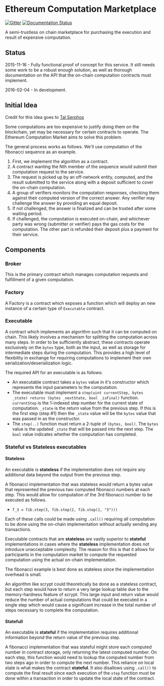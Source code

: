 # Ethereum Computation Marketplace

[![Gitter](https://badges.gitter.im/pipermerriam/ethereum-computation-market.svg)](https://gitter.im/pipermerriam/ethereum-computation-market?utm_source=badge&utm_medium=badge&utm_campaign=pr-badge)
[![Documentation Status](https://readthedocs.org/projects/ethereum-computation-market/badge/?version=latest)](https://readthedocs.org/projects/ethereum-computation-market/?badge=latest)

A semi-trustless on chain marketplace for purchasing the execution and result
of expensive computation.

## Status

2015-11-16 - Fully functional proof of concept for this service.  It still needs
some work to be a robust enough solution, as well as thorough documentation on
the API that the on-chain computation contracts must implement.

2016-02-04 - In development.

## Initial Idea

Credit for this idea goes to [Tal Serphos](https://twitter.com/TalSerphos)

Some computations are too expensive to justify doing them on the blockchain,
yet may be necessary for certain contracts to operate.  The Ethereum
Computation Market aims to solve this problem.

The general process works as follows.  We'll use computation of the fibonacci
sequence as an example.

1. First, we implement the algorithm as a contract.
2. A contract wanting the Nth member of the sequence would submit their
   computation request to the service.
3. The request is picked up by an off-network entity, computed, and the result
   submitted to the service along with a deposit sufficient to cover the on-chain
   computation.
4. A group of verifiers monitors the computation responses, checking them
   against their computed version of the correct answer.  Any verifier may
   challenge the answer by providing an equal deposit.
5. If not challenged, the answer is finalized and can be trusted after some
   waiting period.
6. If challenged, the computation is executed on-chain, and whichever party was
   wrong (submitter or verifier) pays the gas costs for the computation.  The
   other part is refunded their deposit plus a payment for their service.


## Components

### Broker

This is the primary contract which manages computation requests and fulfillment
of a given computation.


### Factory

A Factory is a contract which exposes a function which will deploy an new
instance of a certain type of `Executable` contract.

### Executable

A contract which implements an algorithm such that it can be computed on chain.
This likely involves a mechanism for splitting the computation across many
steps.  In order to be sufficiently abstract, these contracts operate
exclusively on the `bytes` type, both as the input, as well as storage for
intermediate steps during the computation.  This provides a high level of
flexibility in exchange for requiring computations to implement their own
serialization/deserialization logic.

The required API for an executable is as follows:

* An executable contract takes a `bytes` value in it's constructor which
  represents the input parameters to the computation.
* The executable must implement a 
  `step(uint currentStep, bytes _state) returns (bytes _nextState, bool _isFinal)`
  function.  `currentStep` is the 1-indexed step number for the current state
  of computation.  `_state` is the return value from the previous step.  If
  this is the first step (step #1) then the `_state` value will be the `bytes`
  value that was passed in as the constructor.
* The `step(..)` function must return a 2-tuple of `(bytes, bool)`.  The
  `bytes` value is the updated `_state` that will be passed into the next step.
  The `bool` value indicates whether the computation has completed.


### Stateful vs Stateless executables


#### Stateless

An executable is **stateless** if the implementation does not require
any additional data beyond the output from the previous step.

A fibonacci implementation that was stateless would return a bytes value that
represented the previous two computed fibonacci numbers at each step.  This
would allow for computation of the 3rd fibonacci number to be executed as
follows.

* `f_3 = fib.step(3, fib.step(2, fib.step(1, "3")))`

Each of these calls could be made using `.call()` requiring all computation to
be done using the on-chain implementation without actually sending any
transactions.

Executable contracts that are **stateless** are vastly superior to **stateful**
implementations in cases where the **stateless** implementation does not
introduce unacceptable complexity.  The reason for this is that it allows for
participants in the computation market to compute the requested computation
using the actual on-chain implementation.

The fibonacci example is best done as stateless since the implementation
overhead is small.

An algorithm like scrypt could theoretically be done as a stateless contract,
but each step would have to return a very large lookup table due to the
memory-hardness feature of scrypt.  This large input and return value would
reduce the number of actual computations that could be executed in a single
step which would cause a significant increase in the total number of steps
necessary to complete the computation.


#### Statefull

An executable is **stateful** if the implementation requires additional
information beyond the return value of the previous step.  

A fibonacci implementation that was stateful might store each computed number
in contract storage, only returning the latest computed number.  On each step,
this function would need to lookup the computed number from two steps ago in
order to compute the next number.  This reliance on local state is what makes
the contract **stateful**.  It also disallows using `.call()` to compute the
final result since each execution of the `step` function must be done within a
transaction in order to update the local state of the contract.

